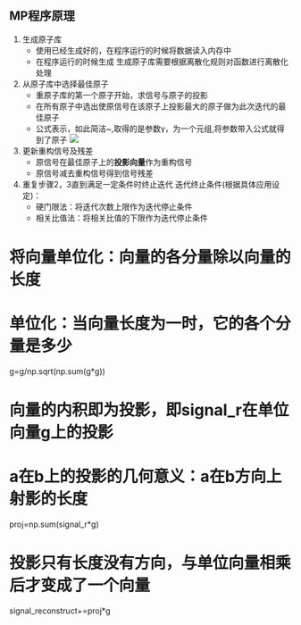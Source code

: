 ## MP程序原理
1. 生成原子库
    - 使用已经生成好的，在程序运行的时候将数据读入内存中
    - 在程序运行的时候生成
生成原子库需要根据离散化规则对函数进行离散化处理
2. 从原子库中选择最佳原子
    - 重原子库的第一个原子开始，求信号与原子的投影
    - 在所有原子中选出使原信号在该原子上投影最大的原子做为此次迭代的最佳原子
    - 公式表示，如此简洁~,取得的是参数γ，为一个元组,将参数带入公式就得到了原子
![](http://upload-images.jianshu.io/upload_images/3022282-cfde8fa9dc9afb6f.png?imageMogr2/auto-orient/strip%7CimageView2/2/w/1240)
3. 更新重构信号及残差
    - 原信号在最佳原子上的**投影向量**作为重构信号 
    - 原信号减去重构信号得到信号残差
4. 重复步骤2，3直到满足一定条件时终止迭代
    迭代终止条件(根据具体应用设定)：
    - 硬门限法：将迭代次数上限作为迭代停止条件
    - 相关比值法：将相关比值的下限作为迭代停止条件

# 将向量单位化：向量的各分量除以向量的长度
# 单位化：当向量长度为一时，它的各个分量是多少
g=g/np.sqrt(np.sum(g*g))

# 向量的内积即为投影，即signal_r在单位向量g上的投影
# a在b上的投影的几何意义：a在b方向上射影的长度
proj=np.sum(signal_r*g)

# 投影只有长度没有方向，与单位向量相乘后才变成了一个向量
signal_reconstruct+=proj*g
